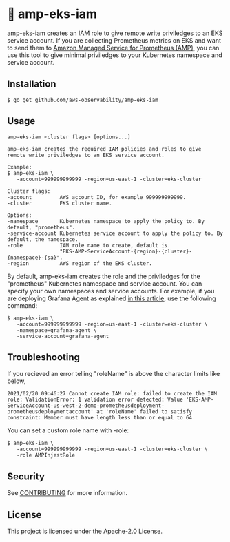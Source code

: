 # 🔑 amp-eks-iam

amp-eks-iam creates an IAM role to give
remote write priviledges to an EKS service account. If you are
collecting Prometheus metrics on EKS and want to send them to [Amazon
Managed Service for Prometheus (AMP)](https://aws.amazon.com/prometheus/),
you can use this tool to give minimal priviledges to your Kubernetes
namespace and service account.

## Installation
```
$ go get github.com/aws-observability/amp-eks-iam
```

## Usage

```
amp-eks-iam <cluster flags> [options...]

amp-eks-iam creates the required IAM policies and roles to give
remote write priviledges to an EKS service account.

Example:
$ amp-eks-iam \
   -account=999999999999 -region=us-east-1 -cluster=eks-cluster

Cluster flags:
-account         AWS account ID, for example 999999999999.
-cluster         EKS cluster name.

Options:
-namespace       Kubernetes namespace to apply the policy to. By default, "prometheus".
-service-account Kubernetes service account to apply the policy to. By default, the namespace.
-role            IAM role name to create, default is
                 "EKS-AMP-ServiceAccount-{region}-{cluster}-{namespace}-{sa}".
-region          AWS region of the EKS cluster.
```

By default, amp-eks-iam creates the role and the priviledges for the
"prometheus" Kubernetes namespace and service account. You can specify your own
namespaces and service accounts. For example, if you are deploying Grafana Agent
as explained [in this article](https://aws.amazon.com/blogs/opensource/configuring-grafana-cloud-agent-for-amazon-managed-service-for-prometheus/),
use the following command:

```
$ amp-eks-iam \
   -account=999999999999 -region=us-east-1 -cluster=eks-cluster \
   -namespace=grafana-agent \
   -service-account=grafana-agent
```

## Troubleshooting

If you recieved an error telling "roleName" is above the character limits like below,

```
2021/02/20 09:46:27 Cannot create IAM role: failed to create the IAM role: ValidationError: 1 validation error detected: Value 'EKS-AMP-ServiceAccount-us-west-2-demo-prometheusdeployment-prometheusdeploymentaccount' at 'roleName' failed to satisfy constraint: Member must have length less than or equal to 64
```

You can set a custom role name with -role:

```
$ amp-eks-iam \
   -account=999999999999 -region=us-east-1 -cluster=eks-cluster \
   -role AMPInjestRole
```

## Security

See [CONTRIBUTING](CONTRIBUTING.md#security-issue-notifications) for more information.

## License

This project is licensed under the Apache-2.0 License.
